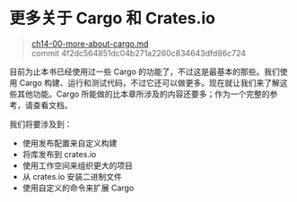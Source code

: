 # 更多关于 Cargo 和 Crates.io

> [ch14-00-more-about-cargo.md](https://github.com/rust-lang/book/blob/master/second-edition/src/ch14-00-more-about-cargo.md)
> <br>
> commit 4f2dc564851dc04b271a2260c834643dfd86c724

目前为止本书已经使用过一些 Cargo 的功能了，不过这是最基本的那些。我们使用 Cargo 构建、运行和测试代码，不过它还可以做更多。现在就让我们来了解这些其他功能。Cargo 所能做的比本章所涉及的内容还要多；作为一个完整的参考，请查看文档。

我们将要涉及到：

* 使用发布配置来自定义构建
* 将库发布到 crates.io
* 使用工作空间来组织更大的项目
* 从 crates.io 安装二进制文件
* 使用自定义的命令来扩展 Cargo